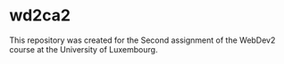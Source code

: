 # wd2ca2
This repository was created for the Second assignment of the WebDev2 
course at the University of Luxembourg. 
